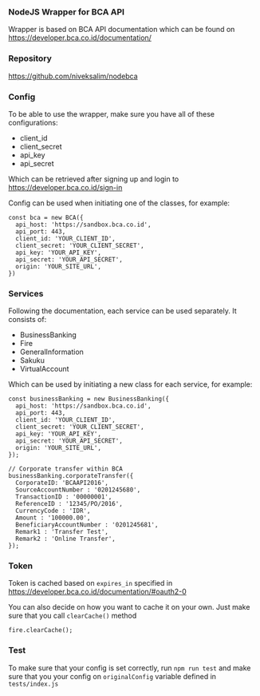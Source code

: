 ### NodeJS Wrapper for BCA API
Wrapper is based on BCA API documentation which can be found on https://developer.bca.co.id/documentation/

### Repository
https://github.com/niveksalim/nodebca

### Config
To be able to use the wrapper, make sure you have all of these configurations:
- client_id
- client_secret
- api_key
- api_secret

Which can be retrieved after signing up and login to https://developer.bca.co.id/sign-in

Config can be used when initiating one of the classes, for example:
```
const bca = new BCA({
  api_host: 'https://sandbox.bca.co.id',
  api_port: 443,
  client_id: 'YOUR_CLIENT_ID',
  client_secret: 'YOUR_CLIENT_SECRET',
  api_key: 'YOUR_API_KEY',
  api_secret: 'YOUR_API_SECRET',
  origin: 'YOUR_SITE_URL',
})
```

### Services
Following the documentation, each service can be used separately. It consists of:
- BusinessBanking
- Fire
- GeneralInformation
- Sakuku
- VirtualAccount

Which can be used by initiating a new class for each service, for example:
```
const businessBanking = new BusinessBanking({
  api_host: 'https://sandbox.bca.co.id',
  api_port: 443,
  client_id: 'YOUR_CLIENT_ID',
  client_secret: 'YOUR_CLIENT_SECRET',
  api_key: 'YOUR_API_KEY',
  api_secret: 'YOUR_API_SECRET',
  origin: 'YOUR_SITE_URL',
});

// Corporate transfer within BCA
businessBanking.corporateTransfer({
  CorporateID: 'BCAAPI2016',
  SourceAccountNumber : '0201245680',
  TransactionID : '00000001',
  ReferenceID : '12345/PO/2016',
  CurrencyCode : 'IDR',
  Amount : '100000.00',
  BeneficiaryAccountNumber : '0201245681',
  Remark1 : 'Transfer Test',
  Remark2 : 'Online Transfer',
});
```

### Token
Token is cached based on `expires_in` specified in https://developer.bca.co.id/documentation/#oauth2-0

You can also decide on how you want to cache it on your own. Just make sure that you call `clearCache()` method

```
fire.clearCache();
```

### Test
To make sure that your config is set correctly, run `npm run test` and make sure that you your config on `originalConfig` variable defined in `tests/index.js`
